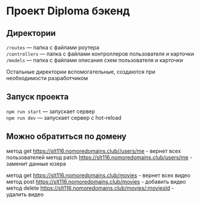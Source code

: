 # Проект Diploma  бэкенд

## Директории

`/routes` — папка с файлами роутера  
`/controllers` — папка с файлами контроллеров пользователя и карточки   
`/models` — папка с файлами описания схем пользователя и карточки  
  
Остальные директории вспомогательные, создаются при необходимости разработчиком

## Запуск проекта

`npm run start` — запускает сервер   
`npm run dev` — запускает сервер с hot-reload

## Можно обратиться по домену
метод get  https://slt116.nomoredomains.club//users/me - вернет всех пользователей
метод patch  https://slt116.nomoredomains.club/users/me - заменит данные юзера

метод get  https://slt116.nomoredomains.club/movies - вернет всех  видео
метод post  https://slt116.nomoredomains.club/movies - добавить видео
метод delete  https://slt116.nomoredomains.club/movies/:moviesId - удалить  видео
